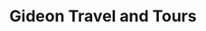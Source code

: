 ---
title: "Gideon Travel and Tours"
url: /mississauga/gideon-travel-and-tours/
shop: travel agency
---